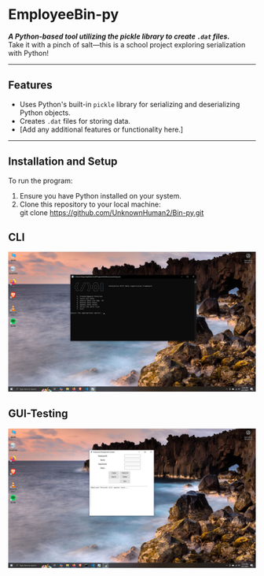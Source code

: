 #  EmployeeBin-py

**_A Python-based tool utilizing the pickle library to create `.dat` files._**  
Take it with a pinch of salt—this is a school project exploring serialization with Python!

---

## Features
- Uses Python's built-in `pickle` library for serializing and deserializing Python objects.
- Creates `.dat` files for storing data.
- [Add any additional features or functionality here.]

---

## Installation and Setup
To run the program:
1. Ensure you have Python installed on your system.  
2. Clone this repository to your local machine:  
   git clone https://github.com/UnknownHuman2/Bin-py.git
## CLI
![CLI Screenshot](images/cli_screenshot.png)

## GUI-Testing
![GUI Screenshot](images/gui_screenshot.png)
